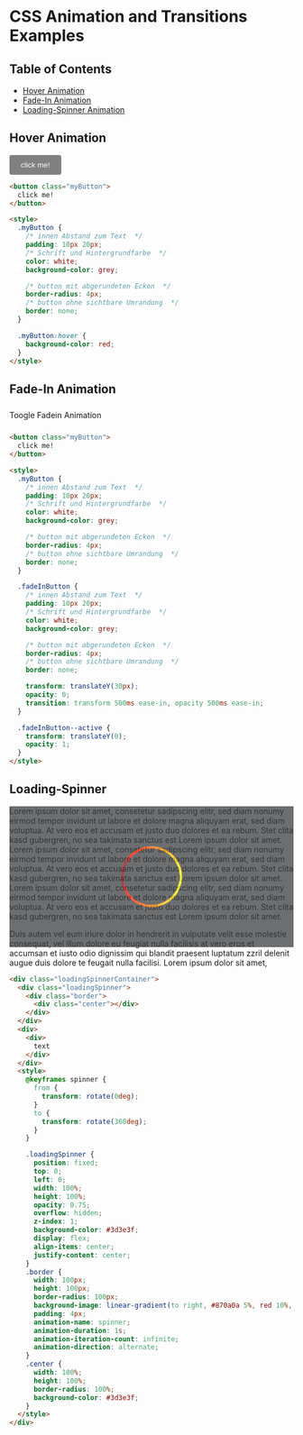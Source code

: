 # CSS Animation and Transitions Examples

## Table of Contents

- [Hover Animation](#hoverAnimation)
- [Fade-In Animation](#FadeInAnimation)
- [Loading-Spinner Animation](#LoadingSpinner)

## <a name="hoverAnimation"></a> Hover Animation

<button class="myButton">
click me!
</button>

<style>
  .myButton {
    /* innen Abstand zum Text  */
    padding: 10px 20px;
    /* Schrift und Hintergrundfarbe  */
    color: white;
    background-color: grey;

    /* button mit abgerundeten Ecken  */
    border-radius: 4px;
    /* button ohne sichtbare Umrandung  */
    border: none;

    transition: background-color 250ms ease-in 100ms;
  }

  .myButton:hover {
    background-color: red;
  }
</style>

```html
<button class="myButton">
  click me!
</button>

<style>
  .myButton {
    /* innen Abstand zum Text  */
    padding: 10px 20px;
    /* Schrift und Hintergrundfarbe  */
    color: white;
    background-color: grey;

    /* button mit abgerundeten Ecken  */
    border-radius: 4px;
    /* button ohne sichtbare Umrandung  */
    border: none;
  }

  .myButton:hover {
    background-color: red;
  }
</style>
```

## Fade-In Animation

<a name="FadeInAnimation"/>

<a onclick="toogleFadeIn();">Toogle Fadein Animation</a>
<button class="fadeInButton">
click me!
</button>

<script>
    function toogleFadeIn () {
        const fadeInButton = document.getElementsByClassName("fadeInButton")[0];
        if(fadeInButton.classList.contains("fadeInButton--active")){
            fadeInButton.classList.remove("fadeInButton--active");
        }else{
             fadeInButton.classList.add("fadeInButton--active");
        }
    }
</script>

<style>
  .fadeInButton {
    /* innen Abstand zum Text  */
    padding: 10px 20px;
    /* Schrift und Hintergrundfarbe  */
    color: white;
    background-color: grey;

    /* button mit abgerundeten Ecken  */
    border-radius: 4px;
    /* button ohne sichtbare Umrandung  */
    border: none;

    transform: translateY(30px);
    opacity: 0;
    transition: transform 500ms ease-in, opacity 500ms ease-in;
  }


.fadeInButton--active {
  transform: translateY(0);
  opacity: 1;
}
</style>

```html
<button class="myButton">
  click me!
</button>

<style>
  .myButton {
    /* innen Abstand zum Text  */
    padding: 10px 20px;
    /* Schrift und Hintergrundfarbe  */
    color: white;
    background-color: grey;

    /* button mit abgerundeten Ecken  */
    border-radius: 4px;
    /* button ohne sichtbare Umrandung  */
    border: none;
  }

  .fadeInButton {
    /* innen Abstand zum Text  */
    padding: 10px 20px;
    /* Schrift und Hintergrundfarbe  */
    color: white;
    background-color: grey;

    /* button mit abgerundeten Ecken  */
    border-radius: 4px;
    /* button ohne sichtbare Umrandung  */
    border: none;

    transform: translateY(30px);
    opacity: 0;
    transition: transform 500ms ease-in, opacity 500ms ease-in;
  }

  .fadeInButton--active {
    transform: translateY(0);
    opacity: 1;
  }
</style>
```

## <a name="LoadingSpinner">Loading-Spinner</a>

<div class="loadingSpinnerContainer">
<div class="loadingSpinner">
  <div class="border">
    <div class="center"></div>

  </div>
</div>
<div>
<div>
Lorem ipsum dolor sit amet, consetetur sadipscing elitr, sed diam nonumy eirmod tempor invidunt ut labore et dolore magna aliquyam erat, sed diam voluptua. At vero eos et accusam et justo duo dolores et ea rebum. Stet clita kasd gubergren, no sea takimata sanctus est Lorem ipsum dolor sit amet. Lorem ipsum dolor sit amet, consetetur sadipscing elitr, sed diam nonumy eirmod tempor invidunt ut labore et dolore magna aliquyam erat, sed diam voluptua. At vero eos et accusam et justo duo dolores et ea rebum. Stet clita kasd gubergren, no sea takimata sanctus est Lorem ipsum dolor sit amet. Lorem ipsum dolor sit amet, consetetur sadipscing elitr, sed diam nonumy eirmod tempor invidunt ut labore et dolore magna aliquyam erat, sed diam voluptua. At vero eos et accusam et justo duo dolores et ea rebum. Stet clita kasd gubergren, no sea takimata sanctus est Lorem ipsum dolor sit amet.

Duis autem vel eum iriure dolor in hendrerit in vulputate velit esse molestie consequat, vel illum dolore eu feugiat nulla facilisis at vero eros et accumsan et iusto odio dignissim qui blandit praesent luptatum zzril delenit augue duis dolore te feugait nulla facilisi. Lorem ipsum dolor sit amet,

</div>
</div>
<style>
@keyframes spinner {
from {
transform: rotate(0deg);
}
to {
transform: rotate(360deg);
}
}
.loadingSpinnerContainer{
position: relative;
height: 250px;
width: 100%;
}
.loadingSpinner {
position: absolute;
top: 0;
left: 0;
width: 100%;
height: 100%;
opacity: 0.75;
overflow: hidden;
z-index: 1;
background-color: #3d3e3f;
display: flex;
align-items: center;
justify-content: center;
}
.border {
width: 100px;
height: 100px;
border-radius: 100px;
background-image: linear-gradient(to right, #870a0a 5%, red 10%, yellow);
padding: 4px;
animation-name: spinner;
animation-duration: 1s;
animation-iteration-count: infinite;
animation-direction: alternate;
}
.center {
width: 100%;
height: 100%;
border-radius: 100%;
background-color: #3d3e3f;
}
</style>

```html
<div class="loadingSpinnerContainer">
  <div class="loadingSpinner">
    <div class="border">
      <div class="center"></div>
    </div>
  </div>
  <div>
    <div>
      text
    </div>
  </div>
  <style>
    @keyframes spinner {
      from {
        transform: rotate(0deg);
      }
      to {
        transform: rotate(360deg);
      }
    }

    .loadingSpinner {
      position: fixed;
      top: 0;
      left: 0;
      width: 100%;
      height: 100%;
      opacity: 0.75;
      overflow: hidden;
      z-index: 1;
      background-color: #3d3e3f;
      display: flex;
      align-items: center;
      justify-content: center;
    }
    .border {
      width: 100px;
      height: 100px;
      border-radius: 100px;
      background-image: linear-gradient(to right, #870a0a 5%, red 10%, yellow);
      padding: 4px;
      animation-name: spinner;
      animation-duration: 1s;
      animation-iteration-count: infinite;
      animation-direction: alternate;
    }
    .center {
      width: 100%;
      height: 100%;
      border-radius: 100%;
      background-color: #3d3e3f;
    }
  </style>
</div>
```

